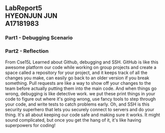 LabReport5 <br> 
HYEONJUN JUN <br>
A17181983 <br>
---
### Part1 - Debugging Scenario

### Part2 - Reflection
From Cse15L Learned about Github, debugging and SSH. GitHub is like this awesome platform our code while working on group projects and create a space called a repository for your project, and it keeps track of all the changes you make, can easily go back to an older version if you break something. Pull requests are like a way to show off your changes to the team before actually putting them into the main code. And when things go wrong, debugging is like detective work. we put these print things in your code to figure out where it's going wrong, use fancy tools to step through your code, and write tests to catch problems early. Oh, and SSH is this security superhero that lets you securely connect to servers and do your thing. It's all about keeping our code safe and making sure it works. It might sound complicated, but once you get the hang of it, it's like having superpowers for coding!